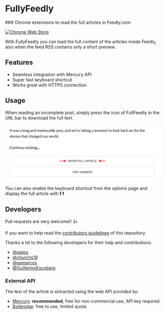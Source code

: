 # FullyFeedly

### Chrome extensions to read the full articles in Feedly.com

[![Chrome Web Store](https://developer.chrome.com/webstore/images/ChromeWebStore_BadgeWBorder_v2_206x58.png)](https://chrome.google.com/webstore/detail/fullyfeedly/ikdncbjpcpkheefmnbicggciklkeebmp?hl=en)

With FullyFeedly you can load the full content of the articles inside Feedly, also when the feed RSS contains only a short preview.

## Features

* Seamless integration with Mercury API
* Super fast keyboard shortcut
* Works great with HTTPS connection

## Usage

When reading an incomplete post, simply press the icon of FullFeedly in the URL bar to download the full text.

![Screenshot](resources/screenshots/showFullArticle.png)

You can also enable the keyboard shortcut from the options page and display the full article with **f f**


## Developers

Pull requests are very welcome!! :+1:

If you want to help read the [contributors guidelines](CONTRIBUTING.md) of this repository.


Thanks a lot to the following developers for their help and contributions:

* [@patou](https://github.com/patou)
* [@churchs19](https://github.com/churchs19)
* [@pamarcos](https://github.com/pamarcos)
* [@GuillermoEscobero](https://github.com/GuillermoEscobero)


### External API

The text of the article is extracted using the web API provided by:

* [Mercury](https://mercury.postlight.com/): **recommended**, free for non-commercial use, API key required
* [Boilerpipe](http://boilerpipe-web.appspot.com/): free to use, limited quota
